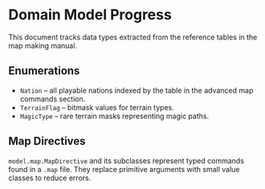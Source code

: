 # Domain Model Progress

This document tracks data types extracted from the reference tables in the map making manual.

## Enumerations

- `Nation` – all playable nations indexed by the table in the advanced map commands section.
- `TerrainFlag` – bitmask values for terrain types.
- `MagicType` – rare terrain masks representing magic paths.

## Map Directives

`model.map.MapDirective` and its subclasses represent typed commands found in a `.map` file. They replace primitive arguments with small value classes to reduce errors.
